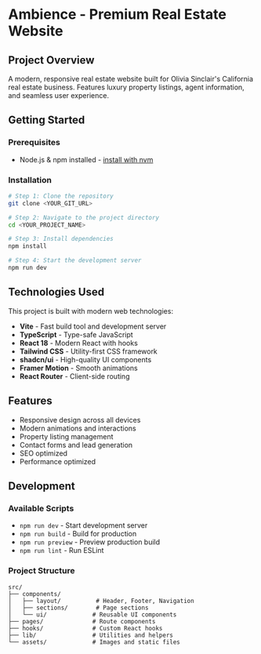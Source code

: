 # Ambience - Premium Real Estate Website

## Project Overview

A modern, responsive real estate website built for Olivia Sinclair's California real estate business. Features luxury property listings, agent information, and seamless user experience.

## Getting Started

### Prerequisites

- Node.js & npm installed - [install with nvm](https://github.com/nvm-sh/nvm#installing-and-updating)

### Installation

```sh
# Step 1: Clone the repository
git clone <YOUR_GIT_URL>

# Step 2: Navigate to the project directory
cd <YOUR_PROJECT_NAME>

# Step 3: Install dependencies
npm install

# Step 4: Start the development server
npm run dev
```

## Technologies Used

This project is built with modern web technologies:

- **Vite** - Fast build tool and development server
- **TypeScript** - Type-safe JavaScript
- **React 18** - Modern React with hooks
- **Tailwind CSS** - Utility-first CSS framework
- **shadcn/ui** - High-quality UI components
- **Framer Motion** - Smooth animations
- **React Router** - Client-side routing

## Features

- Responsive design across all devices
- Modern animations and interactions
- Property listing management
- Contact forms and lead generation
- SEO optimized
- Performance optimized

## Development

### Available Scripts

- `npm run dev` - Start development server
- `npm run build` - Build for production
- `npm run preview` - Preview production build
- `npm run lint` - Run ESLint

### Project Structure

```
src/
├── components/
│   ├── layout/          # Header, Footer, Navigation
│   ├── sections/        # Page sections
│   └── ui/             # Reusable UI components
├── pages/              # Route components
├── hooks/              # Custom React hooks
├── lib/                # Utilities and helpers
└── assets/             # Images and static files
```

